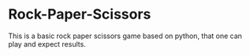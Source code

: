 # Rock-Paper-Scissors
This is a basic rock paper scissors game based on python, that one can play and expect results.

